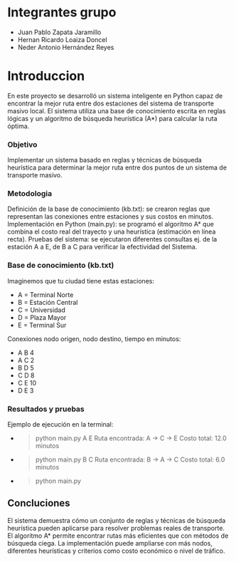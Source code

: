 # Integrantes grupo

- Juan Pablo Zapata Jaramillo
- Hernan Ricardo Loaiza Doncel
- Neder Antonio Hernández Reyes

# Introduccion

En este proyecto se desarrolló un sistema inteligente en Python capaz de encontrar la mejor ruta entre dos estaciones del sistema de transporte masivo local. El sistema utiliza una base de conocimiento escrita en reglas lógicas y un algoritmo de búsqueda heurística (A*) para calcular la ruta óptima.

### Objetivo 
Implementar un sistema basado en reglas y técnicas de búsqueda heurística para determinar la mejor ruta entre dos puntos de un sistema de transporte masivo.

### Metodologia
Definición de la base de conocimiento (kb.txt): se crearon reglas que representan las conexiones entre estaciones y sus costos en minutos.
Implementación en Python (main.py): se programó el algoritmo A* que combina el costo real del trayecto y una heurística (estimación en línea recta).
Pruebas del sistema: se ejecutaron diferentes consultas ej. de la estación A a E, de B a C para verificar la efectividad del Sistema.

### Base de conocimiento (kb.txt)

Imaginemos que tu ciudad tiene estas estaciones:
-	A = Terminal Norte
-	B = Estación Central
-	C = Universidad
-	D = Plaza Mayor
-	E = Terminal Sur

Conexiones nodo origen, nodo destino, tiempo en minutos:
- A B 4
- A C 2
- B D 5
- C D 8
- C E 10
- D E 3

### Resultados y pruebas
Ejemplo de ejecución en la terminal:

- > python main.py A E
Ruta encontrada: A -> C -> E
Costo total: 12.0 minutos

- > python main.py B C
Ruta encontrada: B -> A -> C
Costo total: 6.0 minutos

- > python main.py <inicio> <fin>

## Concluciones 

El sistema demuestra cómo un conjunto de reglas y técnicas de búsqueda heurística pueden aplicarse para resolver problemas reales de transporte.
El algoritmo A* permite encontrar rutas más eficientes que con métodos de búsqueda ciega.
La implementación puede ampliarse con más nodos, diferentes heurísticas y criterios como costo económico o nivel de tráfico.



